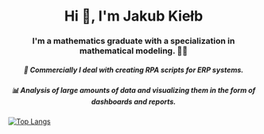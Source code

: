 


<h1 align="center">Hi 👋, I'm Jakub Kiełb</h1>
<h3 align="center">I'm a mathematics graduate with a specialization in mathematical modeling. 👨‍💻</h3>





<h5 align="center"> 🤖 Commercially I deal with creating RPA scripts for ERP systems. </h5>

<h5 align="center"> 📊 Analysis of large amounts of data and visualizing them in the form of dashboards and reports. </h5>



[![Top Langs](https://github-readme-stats.vercel.app/api/top-langs/?username=Thizz00&langs_count=8&theme=radical)](https://github.com/Thizz00/github-readme-stats)

